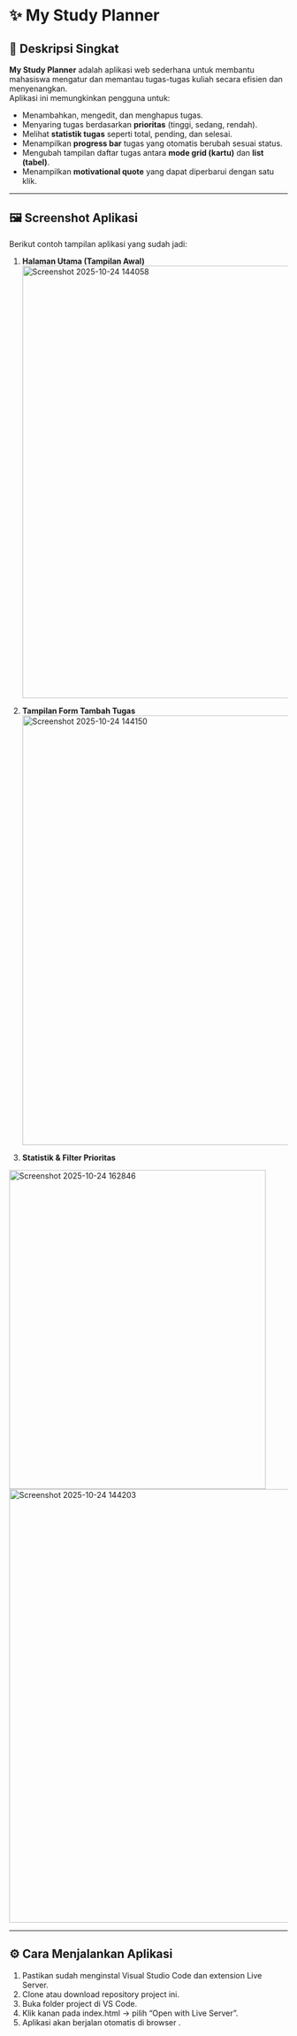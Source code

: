 # ✨ My Study Planner

## 📌 Deskripsi Singkat
**My Study Planner** adalah aplikasi web sederhana untuk membantu mahasiswa mengatur dan memantau tugas-tugas kuliah secara efisien dan menyenangkan.  
Aplikasi ini memungkinkan pengguna untuk:

- Menambahkan, mengedit, dan menghapus tugas.  
- Menyaring tugas berdasarkan **prioritas** (tinggi, sedang, rendah).  
- Melihat **statistik tugas** seperti total, pending, dan selesai.  
- Menampilkan **progress bar** tugas yang otomatis berubah sesuai status.  
- Mengubah tampilan daftar tugas antara **mode grid (kartu)** dan **list (tabel)**.  
- Menampilkan **motivational quote** yang dapat diperbarui dengan satu klik.  

---

## 🖼️ Screenshot Aplikasi
Berikut contoh tampilan aplikasi yang sudah jadi:

1. **Halaman Utama (Tampilan Awal)**  
   <img width="1757" height="782" alt="Screenshot 2025-10-24 144058" src="https://github.com/user-attachments/assets/7c262f47-dfac-41ba-a19c-3e9ec6fee4ae" />

2. **Tampilan Form Tambah Tugas**  
   <img width="771" height="777" alt="Screenshot 2025-10-24 144150" src="https://github.com/user-attachments/assets/109cfaeb-41be-451b-833d-ab65730a057a" />

3. **Statistik & Filter Prioritas**  
  <img width="464" height="577" alt="Screenshot 2025-10-24 162846" src="https://github.com/user-attachments/assets/d6405293-8ce0-4f61-9cc9-5544bf02f987" />
  <img width="1757" height="784" alt="Screenshot 2025-10-24 144203" src="https://github.com/user-attachments/assets/077e3663-3898-4c92-a75f-8f20013ccf4d" />



---

## ⚙️ Cara Menjalankan Aplikasi

1. Pastikan sudah menginstal Visual Studio Code dan extension Live Server.
2. Clone atau download repository project ini.
3. Buka folder project di VS Code.
4. Klik kanan pada index.html → pilih “Open with Live Server”.
5. Aplikasi akan berjalan otomatis di browser .




